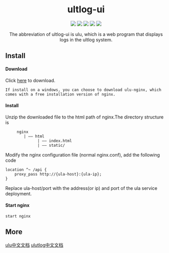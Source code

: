 <h1 align="center">ultlog-ui</h1>
<p align="center">
  <a href="https://travis-ci.com/github/ultlog/ulu"><img src="https://travis-ci.com/ultlog/ulu.svg?branch=master"></a>
  <a href="https://github.com/ultlog/ulu/blob/master/LICENSE"><img src="https://img.shields.io/badge/license-MIT-blue"></a>
  <a href="https://github.com/ultlog/ulu/pulls"><img src=https://img.shields.io/badge/pr-welcome-green"></a>
  <a href="https://github.com/ultlog/ulu/releases/"><img src="https://img.shields.io/github/v/release/ultlog/ulu"></a>
  <a href="https://github.com/ultlog/ulu/pulls?q=is%3Apr+is%3Aclosed"><img src="https://img.shields.io/github/issues-pr-closed/ultlog/ulu"></a>
</p>
<p align="center">
The abbreviation of ultlog-ui is ulu, which is a web program that displays logs in the ultlog system.
</p>

## Install

#### Download
Click [here](https://github.com/ultlog/ulu/releases) to download.

``If install on a windows, you can choose to download ulu-nginx, which comes with a free installation version of nginx.``

#### Install
Unzip the downloaded file to the html path of nginx.The directory structure is
````
     nginx
        | —— html
              | —— index.html
              | —— static/
````

Modify the nginx configuration file (normal nginx.conf), add the following code
````
location ^~ /api {
    proxy_pass http://{ula-host}:{ula-ip};
}
````
Replace ula-host/port with the address(or ip) and port of the ula service deployment.

#### Start nginx
````shell script
start nginx
````

## More
[ulu中文文档](https://ultlog.com/2020/07/26/%E7%B3%BB%E7%BB%9F%E8%AF%B4%E6%98%8E/ulu/ulu/)
[ulutlog中文文档](https://ultlog.com/)
